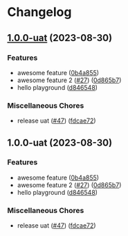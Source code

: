 # Changelog

## [1.0.0-uat](https://github.com/kalosisz/releaser/compare/test-v1.0.0-uat...test-v1.0.0-uat) (2023-08-30)


### Features

* awesome feature ([0b4a855](https://github.com/kalosisz/releaser/commit/0b4a855a889f1303ab7fa6490aeafece44ebaab3))
* awesome feature 2 ([#27](https://github.com/kalosisz/releaser/issues/27)) ([0d865b7](https://github.com/kalosisz/releaser/commit/0d865b7e89cf45e17e61ce6e1b64ae2283014d55))
* hello playground ([d846548](https://github.com/kalosisz/releaser/commit/d84654806de004aeccc272ebebc522467fe18048))


### Miscellaneous Chores

* release uat ([#47](https://github.com/kalosisz/releaser/issues/47)) ([fdcae72](https://github.com/kalosisz/releaser/commit/fdcae722be1844898e6b4b6c01acd241be09c461))

## 1.0.0-uat (2023-08-30)


### Features

* awesome feature ([0b4a855](https://github.com/kalosisz/releaser/commit/0b4a855a889f1303ab7fa6490aeafece44ebaab3))
* awesome feature 2 ([#27](https://github.com/kalosisz/releaser/issues/27)) ([0d865b7](https://github.com/kalosisz/releaser/commit/0d865b7e89cf45e17e61ce6e1b64ae2283014d55))
* hello playground ([d846548](https://github.com/kalosisz/releaser/commit/d84654806de004aeccc272ebebc522467fe18048))


### Miscellaneous Chores

* release uat ([#47](https://github.com/kalosisz/releaser/issues/47)) ([fdcae72](https://github.com/kalosisz/releaser/commit/fdcae722be1844898e6b4b6c01acd241be09c461))
